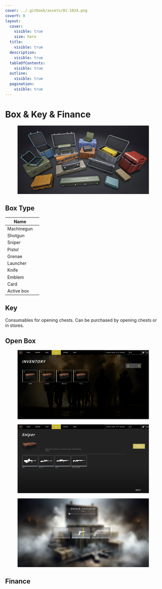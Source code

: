 ```yaml
---
cover: ../.gitbook/assets/01-1024.png
coverY: 0
layout:
  cover:
    visible: true
    size: hero
  title:
    visible: true
  description:
    visible: true
  tableOfContents:
    visible: true
  outline:
    visible: true
  pagination:
    visible: true
---
```


# Box & Key & Finance

<figure><img src="../.gitbook/assets/box.png" alt=""><figcaption></figcaption></figure>

## Box Type

<table><thead><tr><th>Name</th><th data-hidden></th></tr></thead><tbody><tr><td>Machinegun</td><td></td></tr><tr><td>Shotgun</td><td></td></tr><tr><td>Sniper</td><td></td></tr><tr><td>Pistol</td><td></td></tr><tr><td>Grenae</td><td></td></tr><tr><td>Launcher</td><td></td></tr><tr><td>Knife</td><td></td></tr><tr><td>Emblem</td><td></td></tr><tr><td>Card</td><td></td></tr><tr><td>Active box</td><td></td></tr></tbody></table>

## Key

Consumables for opening chests. Can be purchased by opening chests or in stores.

## Open Box

<div>

<figure><img src="../.gitbook/assets/boxlist.png" alt=""><figcaption></figcaption></figure>

 

<figure><img src="../.gitbook/assets/openbox1.png" alt=""><figcaption></figcaption></figure>

 

<figure><img src="../.gitbook/assets/openbox3.png" alt=""><figcaption></figcaption></figure>

</div>

## Finance
